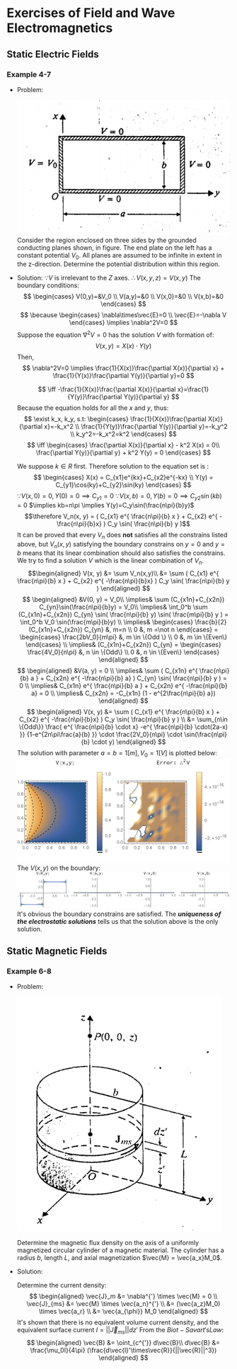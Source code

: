 # Exercises of Field and Wave Electromagnetics

## Static Electric Fields

### Example 4-7
- Problem:

	![Figure for Example 4-7](https://github.com/AlbertYoung0112/Notes/blob/master/FWE-Img/FWE_E47.png?raw=true)
	Consider the region enclosed on three sides by the grounded conducting planes shown, in figure. The end plate on the left has a constant potential $V_0$. All planes are assumed to be infinite in extent in the z-direction. Determine the potential distribution within this region.
- Solution:
	$\because V$ is irrelevant to the *Z* axes.
	$\therefore V(x,y,z)=V(x,y)$ 
	The boundary conditions:
	$$
		\begin{cases}
			V(0,y)=&V_0 \\
			V(a,y)=&0 \\
			V(x,0)=&0 \\
			V(x,b)=&0
		\end{cases}
	$$
	$$
		\because 
		\begin{cases}
			\nabla\times\vec{E}=0 \\
			\vec{E}=-\nabla V
		\end{cases}
		\implies
		\nabla^2V=0
	$$
	Suppose the equation $\nabla^2V=0$ has the solution $V$ with formation of:
	$$
		V(x,y)=X(x)\cdot Y(y)
	$$
	Then,
	$$
		\nabla^2V=0 \implies 
			\frac{1}{X(x)}\frac{\partial X(x)}{\partial x} + 
			\frac{1}{Y(x)}\frac{\partial Y(y)}{\partial y}=0
	$$

	$$
		\iff -\frac{1}{X(x)}\frac{\partial X(x)}{\partial x}=\frac{1}{Y(y)}\frac{\partial Y(y)}{\partial y}
	$$
	Because the equation holds for all the $x$ and $y$, thus:
	$$
		\exist k_x, k_y, s.t:
		\begin{cases}
			\frac{1}{X(x)}\frac{\partial X(x)}{\partial x}=-k_x^2 \\
			\frac{1}{Y(y)}\frac{\partial Y(y)}{\partial y}=-k_y^2 \\
			k_y^2=-k_x^2=k^2
		\end{cases}
	$$
	$$
		\iff 
		\begin{cases}
			\frac{\partial X(x)}{\partial x} - k^2 X(x) = 0\\
			\frac{\partial Y(y)}{\partial y} + k^2 Y(y) = 0
		\end{cases}
	$$


	We suppose $k\in R$ first. Therefore solution to the equation set is :
	$$
		\begin{cases}
		X(x) = C_{x1}e^{kx}+C_{x2}e^{-kx} \\
		Y(y) = C_{y1}\cos(ky)+C_{y2}\sin(ky)
	\end{cases}
	$$
	$\because V(x, 0) = 0, Y(0) = 0 \implies C_{y1} = 0$
	$\because V(x, b) = 0, Y(b) = 0 \implies C_{y2}\sin(kb)=0$
	$\implies kb=n\pi \implies Y(y)=C_y\sin(\frac{n\pi}{b}y)$
	$$\therefore V_n(x, y) = 
		( C_{x1} e^{ \frac{n\pi}{b} x } + C_{x2} e^{ -\frac{n\pi}{b}x} )
		C_y \sin( \frac{n\pi}{b} y )$$
	It can be proved that every $V_n$ does **not** satisfies all the constrains listed above, but $V_n(x,y)$ satisfying the boundary constrains on $y=0$ and $y=b$ means that its linear combination should also satisfies the constrains. We try to find a solution $V$ which is the linear combination of $V_n$.
	$$\begin{aligned}
		V(x, y)	&= \sum V_n(x,y)\\
					&= \sum ( C_{x1} e^{ \frac{n\pi}{b} x } + C_{x2} e^{ -\frac{n\pi}{b}x} )
								C_y \sin( \frac{n\pi}{b} y )
		\end{aligned}
	$$
	$$
		\begin{aligned} 
			&V(0, y) = V_0\\ 
			\implies& \sum (C_{x1n}+C_{x2n}) C_{yn}\sin(\frac{n\pi}{b}y) = V_0\\
			\implies& 
				\int_0^b \sum (C_{x1n}+C_{x2n}) C_{yn} \sin( \frac{n\pi}{b} y) \sin( \frac{m\pi}{b} y )
				 = \int_0^b V_0 \sin(\frac{m\pi}{b}y) \\
			\implies&
				\begin{cases}
					\frac{b}{2}  (C_{x1n}+C_{x2n}) C_{yn} &, m=n \\
					0 &, m =\not n
				\end{cases}
				= 
				\begin{cases}
					\frac{2bV_0}{m\pi} &, m \in \{Odd \} \\
					0 &, m \in \{Even\}
				\end{cases} \\
			\implies& (C_{x1n}+C_{x2n}) C_{yn} = 
				\begin{cases}
					\frac{4V_0}{n\pi} &, n \in \{Odd\} \\
				0 &, n \in \{Even\}
				\end{cases}
		\end{aligned}
	$$
	$$
		\begin{aligned}
			&V(a, y) = 0 \\
			\implies& \sum ( C_{x1n} e^{ \frac{n\pi}{b} a } + C_{x2n} e^{ -\frac{n\pi}{b} a} )
								C_{yn} \sin( \frac{n\pi}{b} y ) = 0 \\
			\implies&  C_{x1n} e^{ \frac{n\pi}{b} a } + C_{x2n} e^{ -\frac{n\pi}{b} a}  = 0 \\
			\implies& C_{x2n} = -C_{x1n} (1 - e^{2\frac{n\pi}{b} a})
		\end{aligned}
	$$
	$$
		\begin{aligned}
			V(x, y)	&= \sum ( C_{x1} e^{ \frac{n\pi}{b} x } + C_{x2} e^{ -\frac{n\pi}{b}x} )
								C_y \sin( \frac{n\pi}{b} y ) \\
						&= \sum_{n\in \{Odd\}} 
							\frac{ e^{ \frac{n\pi}{b} \cdot x} -e^{ \frac{n\pi}{b} \cdot(2a-x) }} {1-e^{2n\pi\frac{a}{b} }}
							\cdot \frac{2V_0}{n\pi} \cdot \sin(\frac{n\pi}{b} \cdot y)
		\end{aligned}
	$$
	The solution with parameter $a=b=1[m], V_0=1[V]$ is plotted below:
		![Figure for Example 4-7](https://github.com/AlbertYoung0112/Notes/blob/master/FWE-Img/FWE_E47_funcGrid.png?raw=true)
	The $V(x,y)$ on the boundary:
		![Figure for Example 4-7](https://github.com/AlbertYoung0112/Notes/blob/master/FWE-Img/FWE_E47_boundaryGrid.png?raw=true)
		It's obvious the boundary constrains are satisfied.
		The ***uniqueness of the electrostatic solutions*** tells us that the solution above is the only solution.

## Static Magnetic Fields

### Example 6-8

- Problem:

	![Figure for Example 6-8](https://github.com/AlbertYoung0112/Notes/blob/master/FWE-Img/FWE_E68.png?raw=true)

	Determine the magnetic flux density on the axis of a uniformly magnetized circular cylinder of a magnetic material. The cylinder has a radius $b$, length $L$, and axial magnetization $\vec{M} = \vec{a_x}M_0$.
- Solution:

	Determine the current density:
	$$
		\begin{aligned}
			\vec{J}_m 		&= \nabla^{'} \times \vec{M} = 0 \\
			\vec{J}_{ms} 	&= \vec{M} \times \vec{a_n}^{'} \\
									&= (\vec{a_z}M_0) \times \vec{a_r}  \\
									&= \vec{a_{\phi}} M_0
		\end{aligned}
	$$
	It's shown that there is no equivalent volume current density, and the equivalent surface current $I=||\vec{J}_{ms}||dz'$
	From the $Biot-Savart's Law$:
	$$
		\begin{aligned} 
		\vec{B} &= \oint_{c^{'}} d\vec{B}\\
	d\vec{B} &= \frac{\mu_0I}{4\pi} (\frac{d\vec{l}'\times\vec{R}}{||\vec{R}||^3})
		\end{aligned}
	$$
<!--stackedit_data:
eyJoaXN0b3J5IjpbODA3NzYxMzA5LDU4ODg5MDI0NCw0Njc1MT
UwNTUsMTY1MTE3NjMwMywtMTY5MTgyNDk2MywtNzQzMjU5ODc1
LDEyNDg1MjY1NDZdfQ==
-->